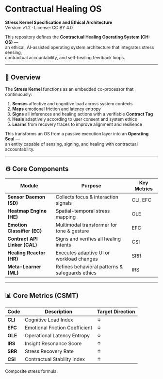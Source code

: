 # Contractual Healing OS
**Stress Kernel Specification and Ethical Architecture**  
Version: v1.2 · License: CC BY 4.0  

This repository defines the **Contractual Healing Operating System (CH-OS)** —  
an ethical, AI-assisted operating system architecture that integrates stress sensing,  
contractual accountability, and self-healing feedback loops.

---

## 🧠 Overview
The **Stress Kernel** functions as an embedded co-processor that continuously:
1. **Senses** affective and cognitive load across system contexts  
2. **Maps** emotional friction and latency entropy  
3. **Signs** all inferences and healing actions with a verifiable **Contract Tag**  
4. **Heals** adaptively according to user consent and system ethics  
5. **Learns** from recovery traces to improve alignment and resilience

This transforms an OS from a passive execution layer into an **Operating Soul** —  
an entity capable of sensing, signing, and healing with contractual accountability.

---

## ⚙️ Core Components
| Module | Purpose | Key Metrics |
|---------|----------|-------------|
| **Sensor Daemon (SD)** | Collects focus & interaction signals | CLI, EFC |
| **Heatmap Engine (HE)** | Spatial-temporal stress mapping | OLE |
| **Emotion Classifier (EC)** | Multimodal transformer for tone & gesture | EFC |
| **Contract API Linker (CAL)** | Signs and verifies all healing intents | CSI |
| **Healing Reactor (HR)** | Executes adaptive UI or workload changes | SRR |
| **Meta-Learner (ML)** | Refines behavioral patterns & safeguards ethics | IRS |

---

## 📊 Core Metrics (CSMT)
| Code | Description | Target Direction |
|------|--------------|------------------|
| **CLI** | Cognitive Load Index | ↓ |
| **EFC** | Emotional Friction Coefficient | ↓ |
| **OLE** | Operational Latency Entropy | ↓ |
| **IRS** | Insight Resonance Score | ↑ |
| **SRR** | Stress Recovery Rate | ↑ |
| **CSI** | Contractual Stability Index | ↑ |

Composite stress formula:  

